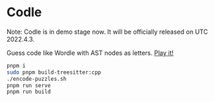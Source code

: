 # Codle

Note: Codle is in demo stage now. It will be officially released on UTC 2022.4.3.

Guess code like Wordle with AST nodes as letters. [Play it!](https://codle.ouuan.moe)

```bash
pnpm i
sudo pnpm build-treesitter:cpp
./encode-puzzles.sh
pnpm run serve
pnpm run build
```
